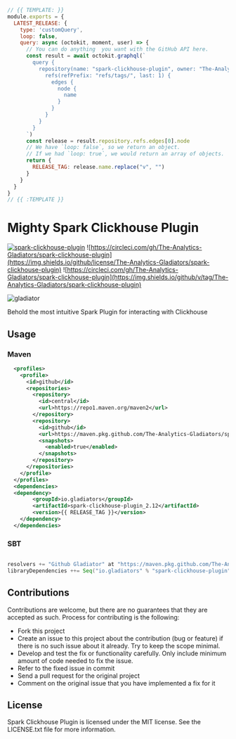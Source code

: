 ```js
// {{ TEMPLATE: }}
module.exports = {
  LATEST_RELEASE: {
    type: 'customQuery',
    loop: false,
    query: async (octokit, moment, user) => {
      // You can do anything  you want with the GitHub API here.
      const result = await octokit.graphql(`
        query {
          repository(name: "spark-clickhouse-plugin", owner: "The-Analytics-Gladiators") {
            refs(refPrefix: "refs/tags/", last: 1) {
              edges {
                node {
                  name
                }
              }
            }
          }
        }
      `)
      const release = result.repository.refs.edges[0].node
      // We have `loop: false`, so we return an object.
      // If we had `loop: true`, we would return an array of objects.
      return {
        RELEASE_TAG: release.name.replace("v", "")
      }
    }
  }
}
// {{ :TEMPLATE }}
```


# Mighty Spark Clickhouse Plugin

[![spark-clickhouse-plugin](https://circleci.com/gh/The-Analytics-Gladiators/spark-clickhouse-plugin.svg?style=svg)](https://circleci.com/gh/The-Analytics-Gladiators/spark-clickhouse-plugin)
![https://circleci.com/gh/The-Analytics-Gladiators/spark-clickhouse-plugin](https://img.shields.io/github/license/The-Analytics-Gladiators/spark-clickhouse-plugin)
![https://circleci.com/gh/The-Analytics-Gladiators/spark-clickhouse-plugin](https://img.shields.io/github/v/tag/The-Analytics-Gladiators/spark-clickhouse-plugin)

![gladiator](https://user-images.githubusercontent.com/739463/211081470-c122acee-781f-480e-b52e-48a8516529db.png)

Behold the most intuitive Spark Plugin for interacting with Clickhouse

## Usage

### Maven
```xml
  <profiles>
    <profile>
      <id>github</id>
      <repositories>
        <repository>
          <id>central</id>
          <url>https://repo1.maven.org/maven2</url>
        </repository>
        <repository>
          <id>github</id>
          <url>https://maven.pkg.github.com/The-Analytics-Gladiators/spark-clickhouse-plugin</url>
          <snapshots>
            <enabled>true</enabled>
          </snapshots>
        </repository>
      </repositories>
    </profile>
  </profiles>
  <dependencies>
  <dependency>
        <groupId>io.gladiators</groupId>
        <artifactId>spark-clickhouse-plugin_2.12</artifactId>
        <version>{{ RELEASE_TAG }}</version>
    </dependency> 
  </dependencies>

```

### SBT

```scala

resolvers += "Github Gladiator" at "https://maven.pkg.github.com/The-Analytics-Gladiators/spark-clickhouse-plugin"
libraryDependencies ++= Seq("io.gladiators" % "spark-clickhouse-plugin" % "{{ RELEASE_TAG }}")

```


## Contributions

Contributions are welcome, but there are no guarantees that they are accepted as such. Process for contributing is the following:

* Fork this project
* Create an issue to this project about the contribution (bug or feature) if there is no such issue about it already. Try to keep the scope minimal.
* Develop and test the fix or functionality carefully. Only include minimum amount of code needed to fix the issue.
* Refer to the fixed issue in commit
* Send a pull request for the original project
* Comment on the original issue that you have implemented a fix for it


## License

Spark Clickhouse Plugin is licensed under the MIT license. See the LICENSE.txt file for more information.